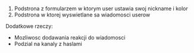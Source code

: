 1. Podstrona z formularzem w ktorym user ustawia swoj nickname i kolor
2. Podstrona w ktorej wyswietlane sa wiadomosci userow

Dodatkowe rzeczy:

- Mozliwosc dodawania reakcji do wiadomosci
- Podzial na kanaly z haslami
